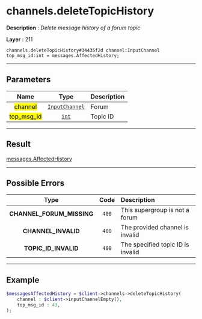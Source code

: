 # channels.deleteTopicHistory

**Description** : *Delete message history of a forum topic*

**Layer** : 211

```tl
channels.deleteTopicHistory#34435f2d channel:InputChannel top_msg_id:int = messages.AffectedHistory;
```

---

## Parameters

| Name | Type | Description |
| :---: | :---: | :--- |
| <mark>channel</mark> | [`InputChannel`](type/InputChannel) | Forum |
| <mark>top_msg_id</mark> | [`int`](type/int) | Topic ID |

---

## Result

[messages.AffectedHistory](type/messages.AffectedHistory)

---

## Possible Errors

| Type | Code | Description |
| :---: | :---: | :--- |
| **CHANNEL_FORUM_MISSING** | `400` | This supergroup is not a forum |
| **CHANNEL_INVALID** | `400` | The provided channel is invalid |
| **TOPIC_ID_INVALID** | `400` | The specified topic ID is invalid |

---

## Example

```php
$messagesAffectedHistory = $client->channels->deleteTopicHistory(
	channel : $client->inputChannelEmpty(),
	top_msg_id : 43,
);
```